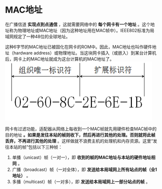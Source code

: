 # MAC地址
在广播信道 **实现点到点通信** ，这就需要网络中的 **每个网卡有一个地址** 。这个地址称为物理地址或MAC地址（因为这种地址用在MAC帧中）。IEEE802标准为局域网规定了一种48位的全球地址。

这种6字节的MAC地址已被固化在网卡的ROM中。因此，MAC地址也叫作硬件地址（hardware address）或物理地址。当这块网卡插入（或嵌入）到某台计算机后，网卡上的MAC地址就成为这台计算机的MAC地址了。
![MAC](./assets/MAC.png)


网卡有过滤功能，适配器从网络上每收到一个MAC帧就先用硬件检查MAC帧中的目的地址 **。如果是发往本站的帧则收下，然后再进行其他的处理。否则就将此帧丢弃，不再进行其他的处理** 。这样做就不浪费主机的处理机和内存资源。这里“发往本站的帧”包括以下三种帧：
1. 单播（unicast）帧（一对一），即 **收到的帧的MAC地址与本站的硬件地址相同** 。
2. 广播（broadcast）帧（一对全体），即 **发送给本局域网上所有站点的帧（全1地址）** 。
3. 多播（multicast）帧（一对多），即 **发送给本局域网上一部分站点的帧** 。
